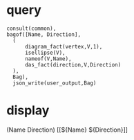 # query
    consult(common),
    bagof([Name, Direction],
	  (
		  diagram_fact(vertex,V,1),
		  isellipse(V),
          nameof(V,Name),
		  das_fact(direction,V,Direction)
      ),	
	  Bag),
	  json_write(user_output,Bag)
# display
  (Name Direction)
  [[${Name} ${Direction}]]

